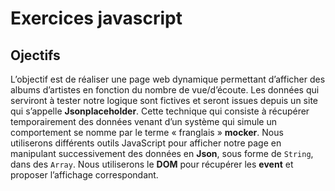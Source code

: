 # Exercices javascript 

## Ojectifs
L’objectif est de réaliser une page web dynamique permettant d’afficher des albums d’artistes en fonction du nombre de vue/d’écoute. Les données qui serviront à tester notre logique sont fictives et seront issues depuis un site qui s’appelle **Jsonplaceholder**. Cette technique qui consiste à récupérer temporairement des données venant d’un système qui simule un comportement se nomme par le terme « franglais » **mocker**.
Nous utiliserons différents outils JavaScript pour afficher notre page en manipulant successivement des données en **Json**, sous forme de `String`, dans des `Array`. Nous utiliserons le **DOM** pour récupérer les **event** et proposer l’affichage correspondant.

